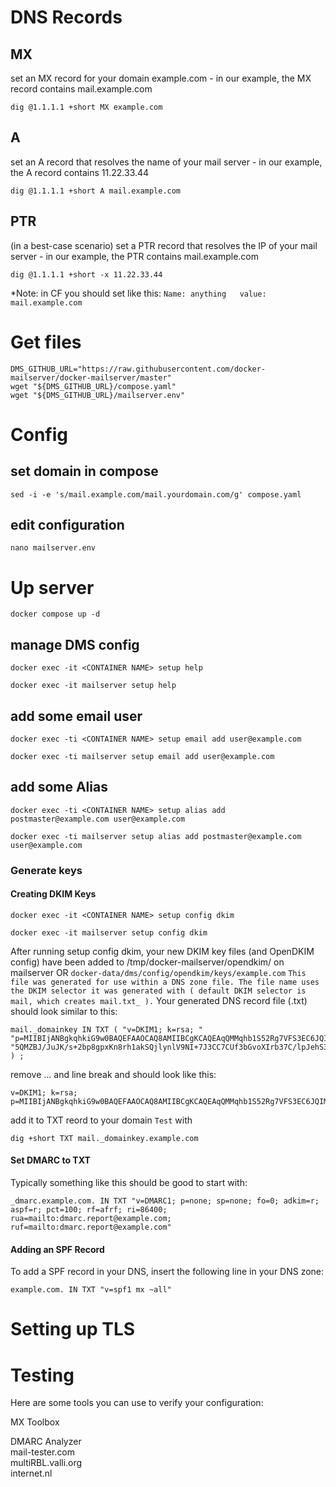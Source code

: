 # DNS Records
## MX
set an MX record for your domain example.com - in our example, the MX record contains mail.example.com
```
dig @1.1.1.1 +short MX example.com
```
## A
set an A record that resolves the name of your mail server - in our example, the A record contains 11.22.33.44
```
dig @1.1.1.1 +short A mail.example.com
```
## PTR
(in a best-case scenario) set a PTR record that resolves the IP of your mail server - in our example, the PTR contains mail.example.com
```
dig @1.1.1.1 +short -x 11.22.33.44
```
*Note: in CF you should set like this:
`
Name: anything  
value: mail.example.com
`
# Get files
```
DMS_GITHUB_URL="https://raw.githubusercontent.com/docker-mailserver/docker-mailserver/master"
wget "${DMS_GITHUB_URL}/compose.yaml"
wget "${DMS_GITHUB_URL}/mailserver.env"
```

# Config
## set domain in compose
```
sed -i -e 's/mail.example.com/mail.yourdomain.com/g' compose.yaml
```

## edit configuration
```
nano mailserver.env
```

# Up server
```
docker compose up -d
```
## manage DMS config
`docker exec -it <CONTAINER NAME> setup help`
```
docker exec -it mailserver setup help
```

## add some email user
`docker exec -ti <CONTAINER NAME> setup email add user@example.com
`
```
docker exec -ti mailserver setup email add user@example.com
```
## add some Alias
`docker exec -ti <CONTAINER NAME> setup alias add postmaster@example.com user@example.com`
```
docker exec -ti mailserver setup alias add postmaster@example.com user@example.com
```
### Generate keys
#### Creating DKIM Keys
`docker exec -it <CONTAINER NAME> setup config dkim`
```
docker exec -it mailserver setup config dkim
```
After running setup config dkim, your new DKIM key files (and OpenDKIM config) have been added to /tmp/docker-mailserver/opendkim/ on mailserver OR `docker-data/dms/config/opendkim/keys/example.com`
`
This file was generated for use within a DNS zone file. The file name uses the DKIM selector it was generated with ( default DKIM selector is mail, which creates mail.txt_ ).
`
Your generated DNS record file (<selector>.txt) should look similar to this:
```
mail._domainkey IN TXT ( "v=DKIM1; k=rsa; "
"p=MIIBIjANBgkqhkiG9w0BAQEFAAOCAQ8AMIIBCgKCAQEAqQMMqhb1S52Rg7VFS3EC6JQIMxNDdiBmOKZvY5fiVtD3Z+yd9ZV+V8e4IARVoMXWcJWSR6xkloitzfrRtJRwOYvmrcgugOalkmM0V4Gy/2aXeamuiBuUc4esDQEI3egmtAsHcVY1XCoYfs+9VqoHEq3vdr3UQ8zP/l+FP5UfcaJFCK/ZllqcO2P1GjIDVSHLdPpRHbMP/tU1a9mNZ"
"5QMZBJ/JuJK/s+2bp8gpxKn8rh1akSQjlynlV9NI+7J3CC7CUf3bGvoXIrb37C/lpJehS39KNtcGdaRufKauSfqx/7SxA0zyZC+r13f7ASbMaQFzm+/RRusTqozY/p/MsWx8QIDAQAB"
) ;
```
remove ... and line break and should look like this:
```
v=DKIM1; k=rsa; p=MIIBIjANBgkqhkiG9w0BAQEFAAOCAQ8AMIIBCgKCAQEAqQMMqhb1S52Rg7VFS3EC6JQIMxNDdiBmOKZvY5fiVtD3Z+yd9ZV+V8e4IARVoMXWcJWSR6xkloitzfrRtJRwOYvmrcgugOalkmM0V4Gy/2aXeamuiBuUc4esDQEI3egmtAsHcVY1XCoYfs+9VqoHEq3vdr3UQ8zP/l+FP5UfcaJFCK/ZllqcO2P1GjIDVSHLdPpRHbMP/tU1a9mNZ5QMZBJ/JuJK/s+2bp8gpxKn8rh1akSQjlynlV9NI+7J3CC7CUf3bGvoXIrb37C/lpJehS39KNtcGdaRufKauSfqx/7SxA0zyZC+r13f7ASbMaQFzm+/RRusTqozY/p/MsWx8QIDAQAB
```
add it to TXT reord to your domain
`Test` with 
```
dig +short TXT mail._domainkey.example.com
```

#### Set DMARC to TXT
Typically something like this should be good to start with:
```
_dmarc.example.com. IN TXT "v=DMARC1; p=none; sp=none; fo=0; adkim=r; aspf=r; pct=100; rf=afrf; ri=86400; rua=mailto:dmarc.report@example.com; ruf=mailto:dmarc.report@example.com"
```
#### Adding an SPF Record
To add a SPF record in your DNS, insert the following line in your DNS zone:

```
example.com. IN TXT "v=spf1 mx ~all"
```

# Setting up TLS

# Testing
Here are some tools you can use to verify your configuration:  

MX Toolbox  

DMARC Analyzer  
mail-tester.com  
multiRBL.valli.org  
internet.nl  
 

